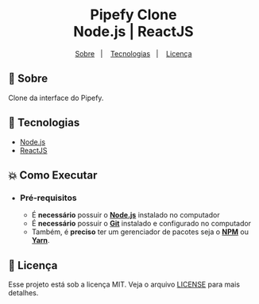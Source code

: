 
<h1 align="center">
    <br>Pipefy Clone<br/>
    Node.js | ReactJS
</h1>

<p align="center">
  <a href="#bookmark-sobre">Sobre</a>&nbsp;&nbsp;&nbsp;|&nbsp;&nbsp;&nbsp;
  <a href="#rocket-tecnologias">Tecnologias</a>&nbsp;&nbsp;&nbsp;|&nbsp;&nbsp;&nbsp;
  <a href="#memo-licença">Licença</a>
</p>

## :bookmark: Sobre

Clone da interface do Pipefy.
  
## :rocket: Tecnologias
-  [Node.js](https://nodejs.org/en/)
-  [ReactJS](https://reactjs.org/)

## :boom: Como Executar

- ### **Pré-requisitos**

  - É **necessário** possuir o **[Node.js](https://nodejs.org/en/)** instalado no computador
  - É **necessário** possuir o **[Git](https://git-scm.com/)** instalado e configurado no computador
  - Também, é **preciso** ter um gerenciador de pacotes seja o **[NPM](https://www.npmjs.com/)** ou **[Yarn](https://yarnpkg.com/)**.

## :memo: Licença

Esse projeto está sob a licença MIT. Veja o arquivo [LICENSE](LICENSE.md) para mais detalhes.
